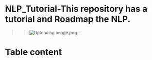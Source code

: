 # NLP_Tutorial-This repository has a tutorial and Roadmap the NLP.
>> ![Uploading image.png…]()

# **Table content**

